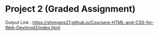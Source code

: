 # Project 2 (Graded Assignment)

Output Link : https://shreyans27.github.io/Coursera-HTML-and-CSS-for-Web-Dev/mod3/index.html
